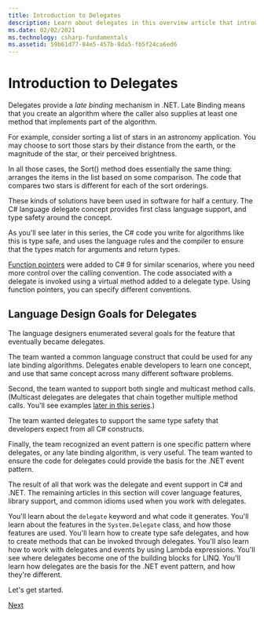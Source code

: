 ```yaml
---
title: Introduction to Delegates
description: Learn about delegates in this overview article that introduces basic concepts and discusses language design goals for delegates.
ms.date: 02/02/2021
ms.technology: csharp-fundamentals
ms.assetid: 59b61d77-84e5-457b-8da5-fb5f24ca6ed6
---
```


# Introduction to Delegates

Delegates provide a *late binding* mechanism in .NET. Late Binding
means that you create an algorithm where the caller also supplies
at least one method that implements part of the algorithm.

For example, consider sorting a list of stars in an astronomy application.
You may choose to sort those stars by their distance from the earth, or the
magnitude of the star, or their perceived brightness.

In all those cases, the Sort() method does essentially the same thing:
arranges the items in the list based on some comparison. The code that
compares two stars is different for each of the sort orderings.

These kinds of solutions have been used in software for half a century.
The C# language delegate concept provides first class language support,
and type safety around the concept.

As you'll see later in this series, the C# code you write for algorithms
like this is type safe, and uses the language rules and the compiler to
ensure that the types match for arguments and return types.

[Function pointers](~/_csharplang/proposals/csharp-9.0/function-pointers.md) were added to C# 9 for similar scenarios, where you need more control over the calling convention. The code associated with a delegate is invoked using a virtual method added to a delegate type. Using function pointers, you can specify different conventions.

## Language Design Goals for Delegates

The language designers enumerated several goals for the feature that
eventually became delegates.

The team wanted a common language construct that could be used for
any late binding algorithms. Delegates enable developers to learn one
concept, and use that same concept across many different software
problems.

Second, the team wanted to support both single and multicast method
calls. (Multicast delegates are delegates that chain together multiple method calls.
You'll see examples
[later in this series](delegate-class.md).)

The team wanted delegates to support the same type safety that developers
expect from all C# constructs.

Finally, the team recognized an event pattern is one specific pattern
where delegates, or any late binding algorithm, is very useful. The team
wanted to ensure the code for delegates could provide the basis for
the .NET event pattern.

The result of all that work was the delegate and event support in C# and
.NET. The remaining articles in this section will cover language
features, library support, and common idioms used
when you work with delegates.

You'll learn about the `delegate` keyword and what code it generates. You'll
learn about the features in the `System.Delegate` class, and how those features
are used. You'll learn how to create type safe delegates, and how to create methods
that can be invoked through delegates. You'll also learn how to work with delegates
and events by using Lambda expressions. You'll see where delegates become one of the
building blocks for LINQ. You'll learn how delegates are the basis for the .NET
event pattern, and how they're different.

Let's get started.

[Next](delegate-class.md)
